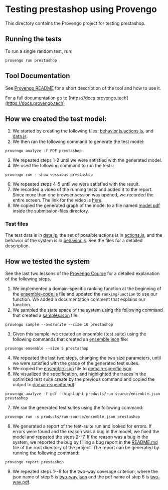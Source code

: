 # Testing prestashop using Provengo
This directory contains the Provengo project for testing prestashop.

## Running the tests
To run a single random test, run:
```shell 
provengo run prestashop
```

## Tool Documentation
See [Provengo README](prestashop/README.md) for a short description of the tool and how to use it.

For a full documentation go to [https://docs.provengo.tech](https://docs.provengo.tech)

## How we created the test model:
1. We started by creating the following files: [behavior.js](prestashop/spec/js/behavior.js),[actions.js](prestashop/spec/js/actions.js), and [data.js](prestashop/data/data.js).
2. We then ran the following command to generate the test model:
```shell
provengo analyze -f PDF prestashop
```
3. We repeated steps 1-2 until we were satisfied with the generated model.
4. We used the following command to run the tests:
```shell
provengo run --show-sessions prestashop
```
6. We repeated steps 4-5 until we were satisfied with the result.
7. We recorded a video of the running tests and added it to the report. Since more than one browser session was opened, we recorded the entire screen. The link for the video is [here](submission-files/provengo_video.mp4).
8. We copied the generated graph of the model to a file named [model.pdf](submission-files/model.pdf) inside the submission-files directory.

### Test files
The test data is in [data.js](prestashop/data/data.js), the set of possible actions is in [actions.js](prestashop/spec/js/actions.js), and the behavior of the system is in [behavior.js](prestashop/spec/js/behavior.js).
See the files for a detailed description.

## How we tested the system
See the last two lessons of the [Provengo Course](https://provengo.github.io/Course/Online%20Course/0.9.5/index.html) for a detailed explanation of the following steps.

1. We implemented a domain-specific ranking function at the beginning of the [ensemble-code.js](prestashop/meta-spec/ensemble-code.js) file and updated the `rankingFunction` to use our function. We added a documentation comment that explains our function.
2. We sampled the state space of the system using the following command that created a [samples.json](prestashop/products/run-source/samples.json) file:
```shell
provengo sample --overwrite --size 10 prestashop
```
3. Given this sample, we created an ensemble (test suite) using the following commands that created an [ensemble.json](prestashop/products/run-source/ensemble.json) file:
```shell
provengo ensemble --size 5 prestashop
```
4. We repeated the last two steps, changing the two size parameters, until we were satisfied with the grade of the generated test suites.
5. We copied the [ensemble.json](prestashop/products/run-source/ensemble.json) file to [domain-specific.json](submission-files/domain-specific.json).
6. We visualized the specification, and highlighted the traces in the optimized test suite create by the previous command and copied the output to [domain-specific.pdf](submission-files/domain-specific.pdf).
```shell
provengo analyze -f pdf --highlight products/run-source/ensemble.json prestashop
```
7. We ran the generated test suites using the following command:
```shell
provengo run -s products/run-source/ensemble.json prestashop 
```
8. We generated a report of the test-suite run and looked for errors. If errors were found and the reason was a bug in the model, we fixed the model and repeated the steps 2--7. If the reason was a bug in the system, we reported the bug by filling a bug report in the [README.md](../README.md) file of the root directory of the project. The report can be generated by running the following command:
```shell
provengo report prestashop
```
9. We repeated steps 1--8 for the two-way coverage criterion, where the json name of step 5 is [two-way.json](submission-files/two-way.json) and the pdf name of step 6 is [two-way.pdf](submission-files/two-way.pdf).
